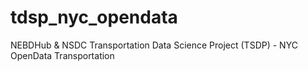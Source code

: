 # tdsp_nyc_opendata
NEBDHub &amp; NSDC Transportation Data Science Project (TSDP) - NYC OpenData Transportation

